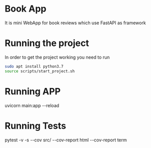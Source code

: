 # Book App
It is mini WebApp for book reviews which use FastAPI as framework

# Running the project
In order to get the project working you need to run

```bash
sudo apt install python3.7
source scripts/start_project.sh
```

# Running APP
uvicorn main:app --reload

# Running Tests
pytest -v -s --cov src/ --cov-report html --cov-report term

